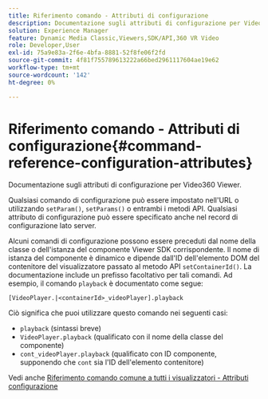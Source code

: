 ```yaml
---
title: Riferimento comando - Attributi di configurazione
description: Documentazione sugli attributi di configurazione per Video360 Viewer.
solution: Experience Manager
feature: Dynamic Media Classic,Viewers,SDK/API,360 VR Video
role: Developer,User
exl-id: 75a9e83a-2f6e-4bfa-8881-52f8fe06f2fd
source-git-commit: 4f81f755789613222a66bed2961117604ae19e62
workflow-type: tm+mt
source-wordcount: '142'
ht-degree: 0%

---
```


# Riferimento comando - Attributi di configurazione{#command-reference-configuration-attributes}

Documentazione sugli attributi di configurazione per Video360 Viewer.

Qualsiasi comando di configurazione può essere impostato nell&#39;URL o utilizzando `setParam()`, `setParams()` o entrambi i metodi API. Qualsiasi attributo di configurazione può essere specificato anche nel record di configurazione lato server.

Alcuni comandi di configurazione possono essere preceduti dal nome della classe o dell&#39;istanza del componente Viewer SDK corrispondente. Il nome di istanza del componente è dinamico e dipende dall&#39;ID dell&#39;elemento DOM del contenitore del visualizzatore passato al metodo API `setContainerId()`. La documentazione include un prefisso facoltativo per tali comandi. Ad esempio, il comando `playback` è documentato come segue:

`[VideoPlayer.|<containerId>_videoPlayer].playback`

Ciò significa che puoi utilizzare questo comando nei seguenti casi:

* `playback` (sintassi breve)
* `VideoPlayer.playback` (qualificato con il nome della classe del componente)
* `cont_videoPlayer.playback` (qualificato con ID componente, supponendo che `cont` sia l&#39;ID dell&#39;elemento contenitore)

Vedi anche [Riferimento comando comune a tutti i visualizzatori - Attributi configurazione](../../../r-html5-viewer-20-cmdref-configattrib/r-html5-viewer-20-cmdref-configattrib.md#concept-850e0f2c49b949deb7cfbfd330d329bd)
